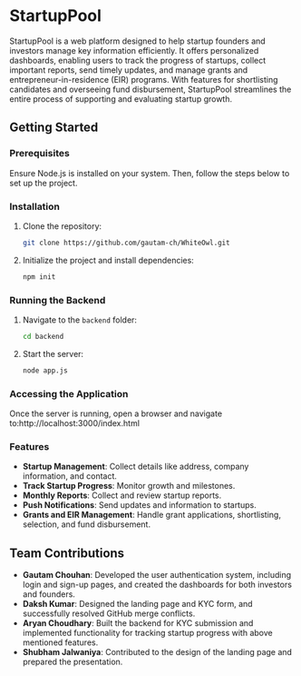 # StartupPool

StartupPool is a web platform designed to help startup founders and investors manage key information efficiently. It offers personalized dashboards, enabling users to track the progress of startups, collect important reports, send timely updates, and manage grants and entrepreneur-in-residence (EIR) programs. With features for shortlisting candidates and overseeing fund disbursement, StartupPool streamlines the entire process of supporting and evaluating startup growth.

## Getting Started

### Prerequisites

Ensure Node.js is installed on your system. Then, follow the steps below to set up the project.

### Installation

1. Clone the repository:
    ```bash
    git clone https://github.com/gautam-ch/WhiteOwl.git
    ```
2. Initialize the project and install dependencies:
    ```bash
    npm init
    ```

### Running the Backend

1. Navigate to the `backend` folder:
    ```bash
    cd backend
    ```
2. Start the server:
    ```bash
    node app.js
    ```

### Accessing the Application

Once the server is running, open a browser and navigate to:http://localhost:3000/index.html

### Features

- **Startup Management**: Collect details like address, company information, and contact.
- **Track Startup Progress**: Monitor growth and milestones.
- **Monthly Reports**: Collect and review startup reports.
- **Push Notifications**: Send updates and information to startups.
- **Grants and EIR Management**: Handle grant applications, shortlisting, selection, and fund disbursement.


## Team Contributions

- **Gautam Chouhan**: Developed the user authentication system, including login and sign-up pages, and created the dashboards for both investors and founders.
- **Daksh Kumar**: Designed the landing page and KYC form, and successfully resolved GitHub merge conflicts.
- **Aryan Choudhary**: Built the backend for KYC submission and implemented functionality for tracking startup progress with above mentioned features.
- **Shubham Jalwaniya**: Contributed to the design of the landing page and prepared the presentation.


